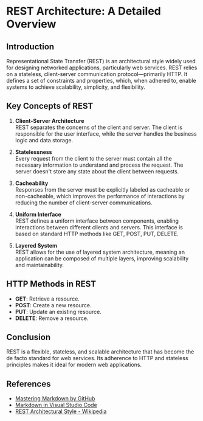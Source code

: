 # REST Architecture: A Detailed Overview

## Introduction
Representational State Transfer (REST) is an architectural style widely used for designing networked applications, particularly web services. REST relies on a stateless, client-server communication protocol—primarily HTTP. It defines a set of constraints and properties, which, when adhered to, enable systems to achieve scalability, simplicity, and flexibility.

## Key Concepts of REST

1. **Client-Server Architecture**  
   REST separates the concerns of the client and server. The client is responsible for the user interface, while the server handles the business logic and data storage.
   
2. **Statelessness**  
   Every request from the client to the server must contain all the necessary information to understand and process the request. The server doesn't store any state about the client between requests.

3. **Cacheability**  
   Responses from the server must be explicitly labeled as cacheable or non-cacheable, which improves the performance of interactions by reducing the number of client-server communications.

4. **Uniform Interface**  
   REST defines a uniform interface between components, enabling interactions between different clients and servers. This interface is based on standard HTTP methods like GET, POST, PUT, DELETE.

5. **Layered System**  
   REST allows for the use of layered system architecture, meaning an application can be composed of multiple layers, improving scalability and maintainability.

## HTTP Methods in REST

- **GET**: Retrieve a resource.
- **POST**: Create a new resource.
- **PUT**: Update an existing resource.
- **DELETE**: Remove a resource.

## Conclusion
REST is a flexible, stateless, and scalable architecture that has become the de facto standard for web services. Its adherence to HTTP and stateless principles makes it ideal for modern web applications.

## References
* [Mastering Markdown by GitHub](https://guides.github.com/features/mastering-markdown/)
* [Markdown in Visual Studio Code](https://code.visualstudio.com/docs/languages/markdown)
* [REST Architectural Style - Wikipedia](https://en.wikipedia.org/wiki/Representational_state_transfer)
